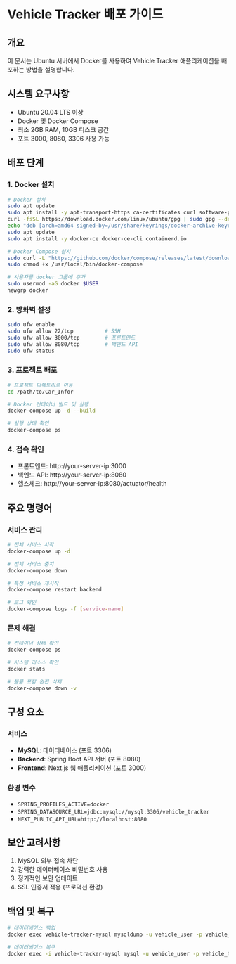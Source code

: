 # Vehicle Tracker 배포 가이드

## 개요
이 문서는 Ubuntu 서버에서 Docker를 사용하여 Vehicle Tracker 애플리케이션을 배포하는 방법을 설명합니다.

## 시스템 요구사항
- Ubuntu 20.04 LTS 이상
- Docker 및 Docker Compose
- 최소 2GB RAM, 10GB 디스크 공간
- 포트 3000, 8080, 3306 사용 가능

## 배포 단계

### 1. Docker 설치
```bash
# Docker 설치
sudo apt update
sudo apt install -y apt-transport-https ca-certificates curl software-properties-common
curl -fsSL https://download.docker.com/linux/ubuntu/gpg | sudo gpg --dearmor -o /usr/share/keyrings/docker-archive-keyring.gpg
echo "deb [arch=amd64 signed-by=/usr/share/keyrings/docker-archive-keyring.gpg] https://download.docker.com/linux/ubuntu $(lsb_release -cs) stable" | sudo tee /etc/apt/sources.list.d/docker.list > /dev/null
sudo apt update
sudo apt install -y docker-ce docker-ce-cli containerd.io

# Docker Compose 설치
sudo curl -L "https://github.com/docker/compose/releases/latest/download/docker-compose-$(uname -s)-$(uname -m)" -o /usr/local/bin/docker-compose
sudo chmod +x /usr/local/bin/docker-compose

# 사용자를 docker 그룹에 추가
sudo usermod -aG docker $USER
newgrp docker
```

### 2. 방화벽 설정
```bash
sudo ufw enable
sudo ufw allow 22/tcp          # SSH
sudo ufw allow 3000/tcp        # 프론트엔드
sudo ufw allow 8080/tcp        # 백엔드 API
sudo ufw status
```

### 3. 프로젝트 배포
```bash
# 프로젝트 디렉토리로 이동
cd /path/to/Car_Infor

# Docker 컨테이너 빌드 및 실행
docker-compose up -d --build

# 실행 상태 확인
docker-compose ps
```

### 4. 접속 확인
- 프론트엔드: http://your-server-ip:3000
- 백엔드 API: http://your-server-ip:8080
- 헬스체크: http://your-server-ip:8080/actuator/health

## 주요 명령어

### 서비스 관리
```bash
# 전체 서비스 시작
docker-compose up -d

# 전체 서비스 중지
docker-compose down

# 특정 서비스 재시작
docker-compose restart backend

# 로그 확인
docker-compose logs -f [service-name]
```

### 문제 해결
```bash
# 컨테이너 상태 확인
docker-compose ps

# 시스템 리소스 확인
docker stats

# 볼륨 포함 완전 삭제
docker-compose down -v
```

## 구성 요소

### 서비스
- **MySQL**: 데이터베이스 (포트 3306)
- **Backend**: Spring Boot API 서버 (포트 8080)
- **Frontend**: Next.js 웹 애플리케이션 (포트 3000)

### 환경 변수
- `SPRING_PROFILES_ACTIVE=docker`
- `SPRING_DATASOURCE_URL=jdbc:mysql://mysql:3306/vehicle_tracker`
- `NEXT_PUBLIC_API_URL=http://localhost:8080`

## 보안 고려사항
1. MySQL 외부 접속 차단
2. 강력한 데이터베이스 비밀번호 사용
3. 정기적인 보안 업데이트
4. SSL 인증서 적용 (프로덕션 환경)

## 백업 및 복구
```bash
# 데이터베이스 백업
docker exec vehicle-tracker-mysql mysqldump -u vehicle_user -p vehicle_tracker > backup.sql

# 데이터베이스 복구
docker exec -i vehicle-tracker-mysql mysql -u vehicle_user -p vehicle_tracker < backup.sql
```
